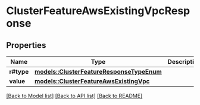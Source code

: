 # ClusterFeatureAwsExistingVpcResponse

## Properties

Name | Type | Description | Notes
------------ | ------------- | ------------- | -------------
**r#type** | [**models::ClusterFeatureResponseTypeEnum**](ClusterFeatureResponseTypeEnum.md) |  | 
**value** | [**models::ClusterFeatureAwsExistingVpc**](ClusterFeatureAwsExistingVpc.md) |  | 

[[Back to Model list]](../README.md#documentation-for-models) [[Back to API list]](../README.md#documentation-for-api-endpoints) [[Back to README]](../README.md)


